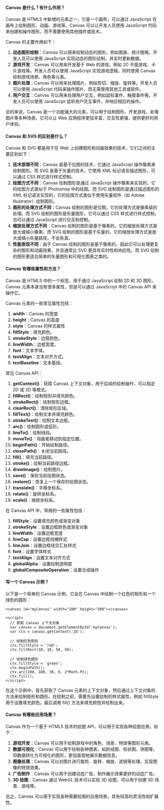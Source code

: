<!--
 * @Author: Shu Binqi
 * @Date: 2023-03-06 22:05:19
 * @LastEditors: Shu Binqi
 * @LastEditTime: 2023-03-14 19:18:02
 * @Description: Canvas（6题）
 * @Version: 1.0.0
 * @FilePath: \interviewQuestions\前端基础\HTML\Canvas.md
-->

#### Canvas 是什么？有什么作用？

Canvas 是 HTML5 中新增的元素之一，它是一个画布，可以通过 JavaScript 在画布上绘制图形、动画、游戏等。Canvas 可以让开发人员使用 JavaScript 代码来创建和操作图形，而不需要使用其他插件或技术。

Canvas 的主要作用如下：

1. **动态图形绘制**：Canvas 可以用来绘制动态的图形，例如图表、统计图等。开发人员可以使用 JavaScript 实现动态的图形绘制，并实时更新数据。
1. **游戏开发**：Canvas 可以用来开发基于 Web 的游戏，例如 2D 平面游戏、卡片游戏等。开发人员可以使用 JavaScript 实现游戏逻辑，同时使用 Canvas 绘制游戏场景、角色等元素。
1. **图片处理**：Canvas 可以用来处理图片，例如剪切、缩放、旋转等。开发人员可以使用 JavaScript 代码来操作图片，而无需使用其他工具或软件。
1. **用户交互**：Canvas 可以用来处理用户交互，例如鼠标事件、触摸事件等。开发人员可以使用 JavaScript 监听用户交互事件，并响应相应的操作。

总的来说，Canvas 是一个功能强大的元素，可以用于绘制图形、开发游戏、处理图片等多种场景。它可以让 Web 应用程序更加丰富、交互性更强，提供更好的用户体验。

#### Canvas 和 SVG 的区别是什么？

Canvas 和 SVG 都是用于在 Web 上创建图形和动画效果的技术，它们之间的主要区别如下：

1. **技术原理不同**：Canvas 是基于位图的技术，它通过 JavaScript 操作像素来绘制图形。而 SVG 是基于矢量的技术，它使用 XML 标记语言描述图形，可以通过 CSS 样式进行样式控制。
1. **绘图方式不同**：Canvas 绘制图形是通过 JavaScript 操作像素来实现的，它的绘图方式类似于 Photoshop 中的绘图。而 SVG 绘制图形是通过描述图形的 XML 标记语言实现的，它的绘图方式类似于使用矢量软件（如 Adobe Illustrator）绘制图形。
1. **图形的处理方式不同**：Canvas 绘制的图形是位图，它的处理方式是像素级的处理。而 SVG 绘制的图形是矢量图形，它可以通过 CSS 样式进行样式控制，也可以通过 JavaScript 进行交互和控制。
1. **缩放处理方式不同**：Canvas 绘制的图形是基于像素的，它的缩放处理方式是放大或缩小像素。而 SVG 绘制的图形是基于矢量的，它的缩放处理方式是放大或缩小矢量路径，不会失真。
1. **性能表现不同**：由于 Canvas 绘制的图形是基于像素的，因此它可以处理更复杂的图形和动画效果，并且通常比 SVG 更具有实时性和响应性。而 SVG 绘制的图形更适合简单的矢量图形和可视化图表之类的。

#### Canvas 有哪些属性和方法？

Canvas 是 HTML5 中的一个标签，用于通过 JavaScript 绘制 2D 和 3D 图形。Canvas 元素本身没有很多属性，但是可以通过 JavaScript 中的 Canvas API 来操作它。

Canvas 元素的一些常见属性包括：

1. **width**：Canvas 的宽度
1. **height**：Canvas 的高度
1. **style**：Canvas 的样式属性
1. **fillStyle**：填充颜色。
1. **strokeStyle**：边框颜色。
1. **lineWidth**：边框宽度。
1. **font**：文本字体。
1. **textAlign**：文本对齐方式。
1. **textBaseline**：文本基线。

常见 Canvas API：

1. **getContext()**：获取 Canvas 上下文对象，用于后续的绘制操作，可以指定 2D 或 3D 等模式。
1. **fillRect()**：绘制矩形并填充颜色。
1. **strokeRect()**：绘制矩形边框。
1. **clearRect()**：清除矩形区域。
1. **fillText()**：绘制文本并填充颜色。
1. **strokeText()**：绘制文本边框。
1. **arc()**：绘制圆形或弧形。
1. **lineTo()**：绘制线段。
1. **moveTo()**：将画笔移动到指定位置。
1. **beginPath()**：开始绘制路径。
1. **closePath()**：关闭当前路径。
1. **fill()**：填充当前路径。
1. **stroke()**：绘制当前路径边框。
1. **drawImage()**：绘制图片。
1. **save()**：保存当前绘图状态。
1. **restore()**：恢复上一个保存的绘图状态。
1. **translate()**：平移坐标系。
1. **rotate()**：旋转坐标系。
1. **scale()**：缩放坐标系。

在 Canvas API 中，常用的一些属性包括：

1. **fillStyle**：设置填充颜色或渐变对象
1. **strokeStyle**：设置边框颜色或渐变对象
1. **lineWidth**：设置边框宽度
1. **lineCap**：设置边框线帽样式
1. **lineJoin**：设置边框线交汇处样式
1. **font**：设置字体样式
1. **textAlign**：设置文本对齐方式
1. **globalAlpha**：设置绘制透明度
1. **globalCompositeOperation**：设置合成操作

#### 写一个 Canvas 示例？

以下是一个简单的 Canvas 示例，它会在 Canvas 中绘制一个红色的矩形和一个绿色的圆形：

```
<canvas id="myCanvas" width="200" height="200"></canvas>

<script>
  // 获取 Canvas 上下文对象
  var canvas = document.getElementById('myCanvas');
  var ctx = canvas.getContext('2d');

  // 绘制红色矩形
  ctx.fillStyle = 'red';
  ctx.fillRect(10, 10, 50, 50);

  // 绘制绿色圆形
  ctx.fillStyle = 'green';
  ctx.beginPath();
  ctx.arc(100, 100, 30, 0, 2*Math.PI);
  ctx.fill();
</script>
```

在这个示例中，首先获取了 Canvas 元素的上下文对象，然后通过上下文对象的方法来绘制矩形和圆形。在绘制之前，需要先设置绘制的样式属性，例如 fillStyle 用于设置填充颜色。最后调用 fill() 方法来填充颜色并绘制出来。

#### Canvas 有哪些应用场景？

Canvas 作为一个基于 HTML5 技术的绘图 API，可以用于实现各种绘图应用，如下：

1. **游戏开发**：Canvas 可以用于绘制游戏中的角色、场景、特效等图形元素。
1. **数据可视化**：Canvas 可以用于绘制各种图表，如折线图、柱状图、饼图等，将数据转化为可视化的图形，更加直观地展示数据信息。
1. **图像处理**：Canvas 可以对图片进行裁剪、旋转、缩放、滤镜等处理，实现图像的特效效果。
1. **广告制作**：Canvas 可以用于创建动态广告，制作展示效果更好的动态广告。
1. **3D 绘图**：Canvas 通过 WebGL 技术可以实现 3D 绘图，可以用于创建 3D 场景、游戏等。

总之，Canvas 可以用于实现各种需要绘图的应用场景，具有较高的灵活性和扩展性。
